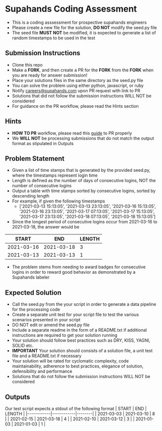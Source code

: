 # Supahands Coding Assessment
* This is a coding asssessment for prospective supahands engineers
* Please create a new file for the solution, **DO NOT** modify the seed.py file
* The seed file **MUST NOT** be modified, it is expected to generate a list of random timestamps to be used in the test

## Submission Instructions
* Clone this repo
* Make a **FORK**, and then create a PR for the **FORK** from the **FORK** when you are ready for answer submission!
* Place your solutions files in the same directory as the seed.py file
* You can solve the problem using either python, javascript, or ruby
* Notify [careers@supahands.com](mailto:careers@supahands.com) upon PR request with link to PR
* Solutions that did not follow the submission instructions WILL NOT be considered
* For guidance on the PR workflow, please read the Hints section

## Hints
* **HOW TO PR** workflow, please read this [guide](https://gist.github.com/kaizenx/542bc3bebbb75029f0c96d5871d66af5) to PR properly
* We **WILL NOT** be processing submissions that do not match the output format as stipulated in Outputs


## Problem Statement
* Given a list of time stamps that is generated by the provided seed.py, where the timestamps represent login time
* Length is defined as the number of days of consecutive logins, NOT the number of consecutive logins
* Output a table with time stamps sorted by consecutive logins, sorted by descending length
* For example, if given the following timestamps 
  * ['2021-03-13 15:13:05', '2021-03-13 23:13:05', '2021-03-16 15:13:05', '2021-03-16 23:13:05', '2021-03-17 07:13:05', '2021-03-17 15:13:05', '2021-03-17 23:13:05', '2021-03-18 07:13:05', '2021-03-18 15:13:05']
* Since the longest period of consecutive logins occur from 2021-03-16 to 2021-03-18, the answer would be

| START      | END        | LENGTH |
|------------|------------|--------|
| 2021-03-16 | 2021-03-18 |      3 |
| 2021-03-13 | 2021-03-13 |      1 |


* The problem stems from needing to award badges for consecutive logins in order to reward good behavior as demonstrated by a Supahands labeler

## Expected Solution
* Call the seed.py from the your script in order to generate a data pipeline for the processing code
* Create a separate unit test for your script file to test the various scenarios presented in your script
* DO NOT edit or amend the seed.py file
* Include a separate readme in the form of a README.txt if additional instructions are required to get your solution running
* Your solution should follow best practices such as DRY, KISS, YAGNI, SOLID etc.
* **IMPORTANT** Your solution should consists of a solution file, a unit test file and a README.txt if necessary
* Your solution will be rated for cyclomatic complexity, code maintainability, adherence to best practices, elegance of solution, defensibility and performance
* Solutions that do not follow the submission instructions WILL NOT be considered

## Outputs
Our test script expects a stdout of the following format
| START      | END        | LENGTH |
|------------|------------|--------|
| 2021-03-03 | 2021-03-10 |      8 |
| 2021-02-15 | 2021-03-18 |      4 |
| 2021-02-10 | 2021-03-12 |      3 |
| 2021-01-03 | 2021-01-03 |      1 |
